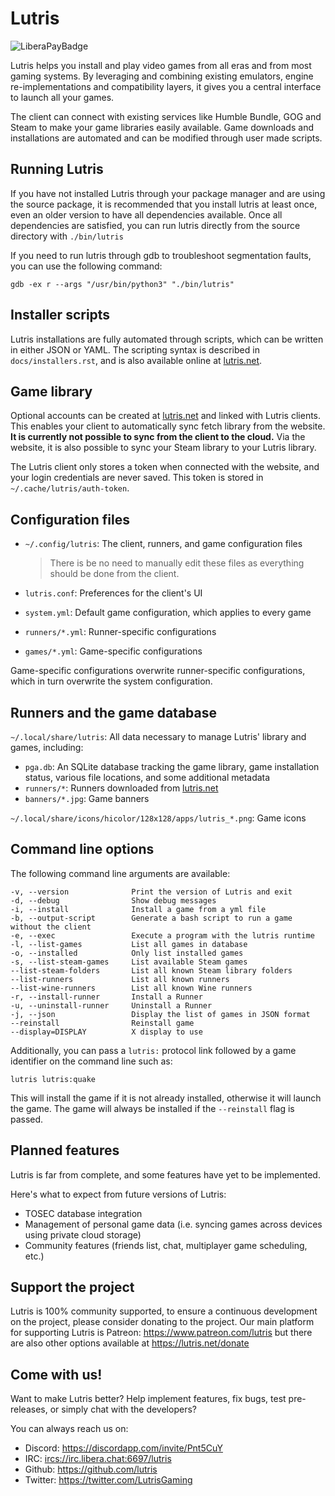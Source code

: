 # Lutris

![LiberaPayBadge](http://img.shields.io/liberapay/receives/Lutris.svg?logo=liberapay)

Lutris helps you install and play video games from all eras and from
most gaming systems. By leveraging and combining existing emulators,
engine re-implementations and compatibility layers, it gives you a
central interface to launch all your games.

The client can connect with existing services like Humble Bundle, GOG
and Steam to make your game libraries easily available. Game downloads
and installations are automated and can be modified through user made
scripts.

## Running Lutris

If you have not installed Lutris through your package manager and are
using the source package, it is recommended that you install lutris at
least once, even an older version to have all dependencies available.
Once all dependencies are satisfied, you can run lutris directly from
the source directory with `./bin/lutris`

If you need to run lutris through gdb to troubleshoot segmentation
faults, you can use the following command:

```shell
gdb -ex r --args "/usr/bin/python3" "./bin/lutris"
```

## Installer scripts

Lutris installations are fully automated through scripts, which can be
written in either JSON or YAML. The scripting syntax is described in
`docs/installers.rst`, and is also available online at
[lutris.net](https://lutris.net).

## Game library

Optional accounts can be created at [lutris.net](https://lutris.net) and
linked with Lutris clients. This enables your client to automatically
sync fetch library from the website. **It is currently not possible to
sync from the client to the cloud.** Via the website, it is also
possible to sync your Steam library to your Lutris library.

The Lutris client only stores a token when connected with the website,
and your login credentials are never saved. This token is stored in
`~/.cache/lutris/auth-token`.

## Configuration files

  - `~/.config/lutris`: The client, runners, and game configuration
    files

    > There is be no need to manually edit these files as everything
    > should be done from the client.

  - `lutris.conf`: Preferences for the client's UI

  - `system.yml`: Default game configuration, which applies to every
    game

  - `runners/*.yml`: Runner-specific configurations

  - `games/*.yml`: Game-specific configurations

Game-specific configurations overwrite runner-specific configurations,
which in turn overwrite the system configuration.

## Runners and the game database

`~/.local/share/lutris`: All data necessary to manage Lutris' library
and games, including:

  - `pga.db`: An SQLite database tracking the game library, game
    installation status, various file locations, and some additional
    metadata
  - `runners/*`: Runners downloaded from
    [lutris.net](https://lutris.net)
  - `banners/*.jpg`: Game banners

`~/.local/share/icons/hicolor/128x128/apps/lutris_*.png`: Game icons

## Command line options

The following command line arguments are available:

    -v, --version              Print the version of Lutris and exit
    -d, --debug                Show debug messages
    -i, --install              Install a game from a yml file
    -b, --output-script        Generate a bash script to run a game without the client
    -e, --exec                 Execute a program with the lutris runtime
    -l, --list-games           List all games in database
    -o, --installed            Only list installed games
    -s, --list-steam-games     List available Steam games
    --list-steam-folders       List all known Steam library folders
    --list-runners             List all known runners
    --list-wine-runners        List all known Wine runners
    -r, --install-runner       Install a Runner
    -u, --uninstall-runner     Uninstall a Runner
    -j, --json                 Display the list of games in JSON format
    --reinstall                Reinstall game
    --display=DISPLAY          X display to use

Additionally, you can pass a `lutris:` protocol link followed by a game
identifier on the command line such as:

    lutris lutris:quake

This will install the game if it is not already installed, otherwise it
will launch the game. The game will always be installed if the
`--reinstall` flag is passed.

## Planned features

Lutris is far from complete, and some features have yet to be
implemented.

Here's what to expect from future versions of Lutris:

  - TOSEC database integration
  - Management of personal game data (i.e. syncing games across devices
    using private cloud storage)
  - Community features (friends list, chat, multiplayer game scheduling,
    etc.)

## Support the project

Lutris is 100% community supported, to ensure a continuous development
on the project, please consider donating to the project. Our main
platform for supporting Lutris is Patreon:
<https://www.patreon.com/lutris> but there are also other options
available at <https://lutris.net/donate>

## Come with us\!

Want to make Lutris better? Help implement features, fix bugs, test
pre-releases, or simply chat with the developers?

You can always reach us on:

  - Discord: <https://discordapp.com/invite/Pnt5CuY>
  - IRC: [ircs://irc.libera.chat:6697/lutris](ircs://irc.libera.chat:6697/lutris)
  - Github: <https://github.com/lutris>
  - Twitter: <https://twitter.com/LutrisGaming>
